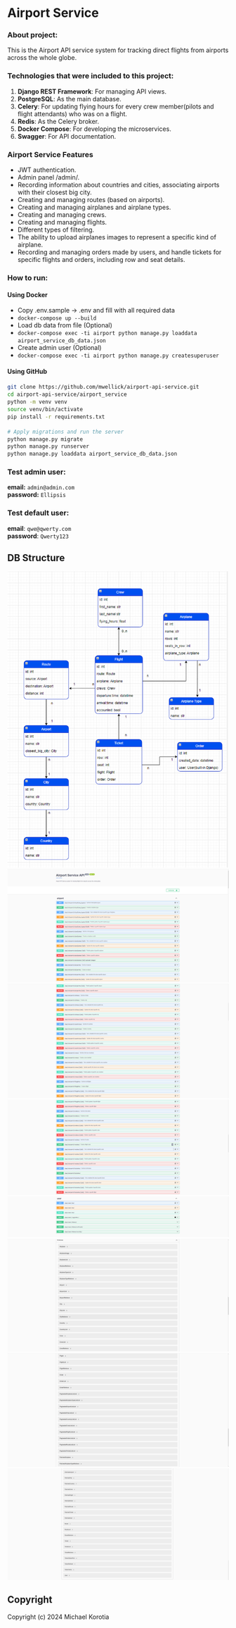 # Airport Service

### About project:

This is the Airport API service system for tracking direct flights from airports across the whole globe.

### Technologies that were included to this project:

1. **Django REST Framework**: For managing API views.
2. **PostgreSQL**: As the main database.
3. **Celery**: For updating flying hours for every crew member(pilots and flight attendants) who was on a flight.
4. **Redis**: As the Celery broker.
5. **Docker Compose**: For developing the microservices.
6. **Swagger**: For API documentation.

### Airport Service Features

* JWT authentication.
* Admin panel /admin/.
* Recording information about countries and cities, associating airports with their closest big city.
* Creating and managing routes (based on airports).
* Creating and managing airplanes and airplane types.
* Creating and managing crews.
* Creating and managing flights.
* Different types of filtering.
* The ability to upload airplanes images to represent a specific kind of airplane.
* Recording and managing orders made by users, and handle tickets for specific flights and orders, including row and seat details.

### How to run:
#### Using Docker

- Copy .env.sample -> .env and fill with all required data
- `docker-compose up --build`
- Load db data from file (Optional)
- `docker-compose exec -ti airport python manage.py loaddata airport_service_db_data.json`
- Create admin user (Optional)
- `docker-compose exec -ti airport python manage.py createsuperuser`

#### Using GitHub
```bash
git clone https://github.com/mwellick/airport-api-service.git
cd airport-api-service/airport_service
python -m venv venv
source venv/bin/activate
pip install -r requirements.txt

# Apply migrations and run the server
python manage.py migrate
python manage.py runserver
python manage.py loaddata airport_service_db_data.json
```

### Test admin user:

**email:** `admin@admin.com`  
**password:** `Ellipsis`

### Test default user:

**email**: `qwe@qwerty.com`  
**password**: `Qwerty123`
## DB Structure
![Api Diagram](airport_diagram.png)
![Api Interface](api_doc1.png)
![Api Interface](api_doc2.png)
![Api Interface](api_doc3.png)
![Api Interface](api_doc4.png)
![Api Interface](api_doc5.png)
![Api Interface](api_doc6.png)
![Api Interface](api_doc7.png)

## Copyright
Copyright (c) 2024 Michael Korotia
